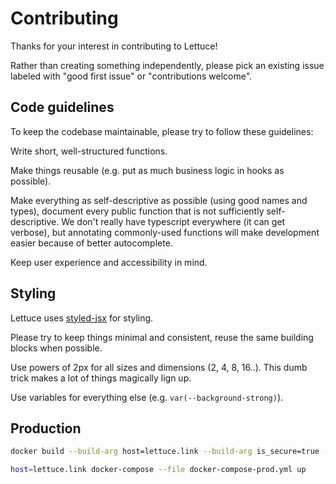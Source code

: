 # Contributing

Thanks for your interest in contributing to Lettuce!

Rather than creating something independently, please pick an existing issue labeled with "good first issue" or "contributions welcome".

## Code guidelines

To keep the codebase maintainable, please try to follow these guidelines:

Write short, well-structured functions.

Make things reusable (e.g. put as much business logic in hooks as possible).

Make everything as self-descriptive as possible (using good names and types), document every public function that is not sufficiently self-descriptive. We don't really have typescript everywhere (it can get verbose), but annotating commonly-used functions will make development easier because of better autocomplete.

Keep user experience and accessibility in mind.

## Styling

Lettuce uses [styled-jsx](https://github.com/vercel/styled-jsx) for styling.

Please try to keep things minimal and consistent, reuse the same building blocks when possible.

Use powers of 2px for all sizes and dimensions (2, 4, 8, 16..). This dumb trick makes a lot of things magically lign up.

Use variables for everything else (e.g. `var(--background-strong)`).

## Production

```bash
docker build --build-arg host=lettuce.link --build-arg is_secure=true --file Dockerfile_prod -t lettuce:prod .

host=lettuce.link docker-compose --file docker-compose-prod.yml up
```

